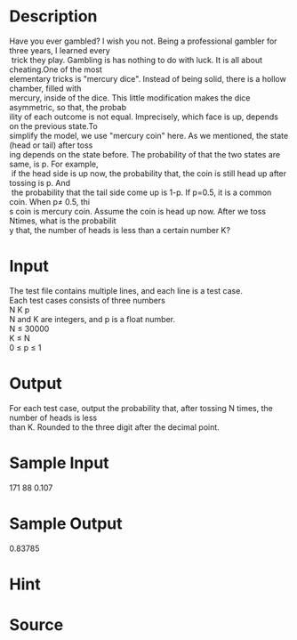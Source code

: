 
# Description

<div class="content"><div>Have you ever gambled? I wish you not. Being a professional gambler for three years, I learned every</div>
<div> trick they play. Gambling is has nothing to do with luck. It is all about cheating.One of the most </div>
<div>elementary tricks is &#34;mercury dice&#34;. Instead of being solid, there is a hollow chamber, filled with </div>
<div>mercury, inside of the dice. This little modification makes the dice asymmetric, so that, the probab</div>
<div>ility of each outcome is not equal. Imprecisely, which face is up, depends on the previous state.To </div>
<div>simplify the model, we use &#34;mercury coin&#34; here. As we mentioned, the state (head or tail) after toss</div>
<div>ing depends on the state before. The probability of that the two states are same, is p. For example,</div>
<div> if the head side is up now, the probability that, the coin is still head up after tossing is p. And</div>
<div> the probability that the tail side come up is 1-p. If p=0.5, it is a common coin. When p≠ 0.5, thi</div>
<div>s coin is mercury coin. Assume the coin is head up now. After we toss Ntimes, what is the probabilit</div>
<div>y that, the number of heads is less than a certain number K?</div>
<p></p></div>

# Input

<div class="content"><div>The test file contains multiple lines, and each line is a test case. </div>
<div>Each test cases consists of three numbers</div>
<div>N K p</div>
<div>N and K are integers, and p is a float number. </div>
<div>N ≤ 30000</div>
<div>K ≤ N</div>
<div>0 ≤ p ≤ 1</div></div>

# Output

<div class="content"><p></p>
<p></p>
<p></p><dt>
<div>For each test case, output the probability that, after tossing N times, the number of heads is less </div>
<div>than K. Rounded to the three digit after the decimal point.</div>
</dt>
<p></p>
<p></p>
<p></p></div>

# Sample Input

<div class="content"><span class="sampledata">171 88 0.107<br/>
</span></div>

# Sample Output

<div class="content"><span class="sampledata">0.83785</span></div>

# Hint

<div class="content"><p></p></div>

# Source

<div class="content"><p><a href="problemset.php?search="></a></p></div>

